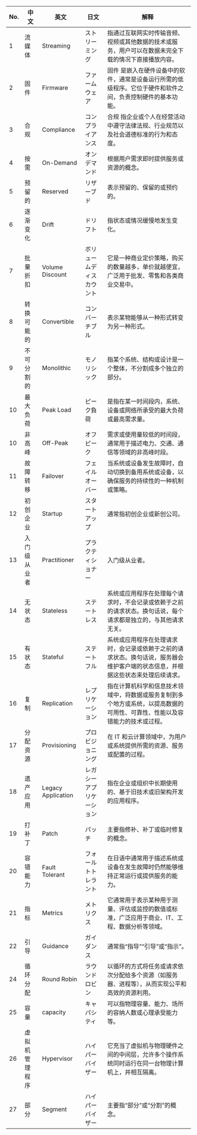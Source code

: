 | No. | 中文           | 英文               | 日文                     | 解释                                                                                                                             |
| --- | -------------- | ------------------ | ------------------------ | -------------------------------------------------------------------------------------------------------------------------------- |
| 1   | 流媒体         | Streaming          | ストリーミング           | 指通过互联网实时传输音频、视频或其他数据的技术或服务，用户可以在数据未完全下载的情况下直接播放内容。                             |
| 2   | 固件           | Firmware           | ファームウェア           | 固件 是嵌入在硬件设备中的软件，通常是设备运行所需的低级程序。它位于硬件和软件之间，负责控制硬件的基本功能。                      |
| 3   | 合规           | Compliance         | コンプライアンス         | 合规 指企业或个人在经营活动中遵守法律法规、行业规范以及社会道德标准的行为和态度。                                                |
| 4   | 按需           | On-Demand          | オンデマンド             | 根据用户需求即时提供服务或资源的概念。                                                                                           |
| 5   | 预留的         | Reserved           | リザーブド               | 表示预留的、保留的或预约的。                                                                                                     |
| 6   | 逐渐变化       | Drift              | ドリフト                 | 指状态或情况缓慢地发生变化。                                                                                                     |
| 7   | 批量折扣       | Volume Discount    | ボリュームディスカウント | 它是一种商业定价策略，购买的数量越多，单价就越便宜，广泛用于批发、零售和各类商业交易中。                                         |
| 8   | 转换可能的     | Convertible        | コンバーチブル           | 表示某物能够从一种形式转变为另一种形式。                                                                                         |
| 9   | 不可分割的     | Monolithic         | モノリシック             | 指某个系统、结构或设计是一个整体，不分割成多个独立的部分。                                                                       |
| 10  | 最大负荷       | Peak Load          | ピーク負荷               | 是指在某一时间段内，系统、设备或网络所承受的最大负荷或最高需求量。                                                               |
| 10  | 非高峰         | Off-Peak           | オフピーク               | 需求或使用量较低的时间段，通常用于描述电力、交通、通信等领域的非高峰时段。                                                       |
| 11  | 故障转移       | Failover           | フェイルオーバー         | 当系统或设备发生故障时，自动切换到备用系统或设备，以确保服务的持续性的一种机制或策略。                                           |
| 12  | 初创企业       | Startup            | スタートアップ           | 通常指初创企业或新创公司。                                                                                                       |
| 13  | 入门级从业者   | Practitioner       | プラクティショナー       | 入门级从业者。                                                                                                                   |
| 14  | 无状态         | Stateless          | ステートレス             | 系统或应用程序在处理每个请求时，不会记录或依赖于之前的请求状态。换句话说，每个请求都是独立的，与其他请求无关。                   |
| 15  | 有状态         | Stateful           | ステートフル             | 系统或应用程序在处理请求时，会记录或依赖于之前的请求状态。换句话说，服务器会维护客户端的状态信息，并根据这些状态来处理后续请求。 |
| 16  | 复制           | Replication        | レプリケーション         | 指在计算机科学和信息技术领域中，将数据或服务复制到多个地方或系统，以提高数据的可用性、可靠性、性能以及容错能力的技术或过程。     |
| 17  | 分配资源       | Provisioning       | プロビジョニング         | 在 IT 和云计算领域中，为用户或系统提供所需的资源、服务或配置的过程。                                                             |
| 18  | 遗产应用       | Legacy Application | レガシーアプリケーション | 指在企业或组织中长期使用的、基于旧技术或旧架构开发的应用程序。                                                                   |
| 19  | 打补丁         | Patch              | パッチ                   | 主要指修补、补丁或临时修复的概念。                                                                                               |
| 20  | 容错能力       | Fault Tolerant     | フォールトトレラント     | 在日语中通常用于描述系统或设备在发生故障时仍然能够维持正常运行或提供服务的能力。                                                 |
| 21  | 指标           | Metrics            | メトリクス               | 它通常用于表示某种用于测量、评估或监控的数值或标准，广泛应用于商业、IT、工程、数据分析等领域。                                   |
| 22  | 引导           | Guidance           | ガイダンス               | 通常指“指导”“引导”或“指示”。                                                                                                     |
| 24  | 循环分配       | Round Robin        | ラウンドロビン           | 以循环的方式将任务或请求依次分配给多个资源（如服务器、进程等），从而实现公平和高效的资源利用。                                   |
| 25  | 容量           | capacity           | キャパシティ             | 可以指物理容量、能力、场所的容纳人数或心理承受能力等。                                                                           |
| 26  | 虚拟机管理程序 | Hypervisor         | ハイパーバイザー         | 它充当了虚拟机与物理硬件之间的中间层，允许多个操作系统同时运行在同一台物理计算机上，并相互隔离。                                 |
| 27  | 部分           | Segment            | ハイパーバイザー         | 主要指“部分”或“分割”的概念。                                                                                                     |

